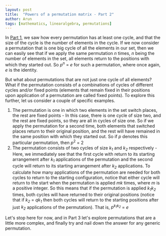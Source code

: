 ```yaml
---
layout: post
title:  "Powers of a permutation matrix - Part 2"
author: Arun
tags: [mathematics, linearalgebra, permutations]
---
```


In [Part 1](https://arunvijayshankar.github.io/archive/powers-of-permutation-matrices-pt1/), we saw how every permutation has at least one cycle, and that the size of the cycle is the number of elements in the cycle. If we now consider a permutation that is one big cycle of all the elements in our set, then we can easily see that if we apply the same permutation *n* times, *n* being the number of elements in the set, all elements return to the positions with which they started out. So *p*<sup>*n*</sup> = *e* for such a permutation, where once again, *e* is the identity. 

But what about permutations that are not just one cycle of all elements? What if the permutation consists of a combinations of cycles of different cycles and/or fixed points (elements that remain fixed in their positions upon application of a permutation are called fixed points). To explore this further, let us consider a couple of specific examples.

<ol>
	<li> The permutation is one in which two elements in the set switch places, the rest are fixed points - In this case, there is one cycle of size two, and the rest are fixed points, so they are all in cycles of size one. So if we apply the permutation for a second time, both elements that switched places return to their original position, and the rest will have remained in the same position with which they started out. So if <em>p</em> denotes this particular permutation, then <em>p</em><sup>2</sup> = 2 </li>
	<li>The permutation consists of two cycles of size <em>k<sub>1</sub></em> and <em>k<sub>2</sub></em> respectively - Here, we immediately see that the first cycle with return to its starting arrangement after <em>k<sub>1</sub></em> applications of the permutation and the second cycle will return to its starting arrangement after <em>k<sub>2</sub></em> applications. To calculate how many applications of the permutation are needed for both cycles to return to the starting configuration, notice that either cycle will return to the start when the permutation is applied <em>mk</em> times, where <em>m</em> is a positive integer. So this means that if the permutation is applied <em>k<sub>1</sub>k<sub>2</sub></em> times, both cycles will have returned to their original positions (notice that if <em>k<sub>2</sub></em> = <em>qk<sub>1</sub></em> then both cycles will return to the starting positions after just <em>k<sub>2</sub></em> applications of the permutation). That is, <em>p<sup>k<sub>1</sub>k<sub>2</sub></sup></em> = <em>e</em></li> 
</ol>

Let's stop here for now, and in Part 3 let's explore permutations that are a little more complex, and finally try and nail down the answer for any generic permutation.  
